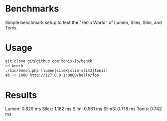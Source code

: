 # Benchmarks

Simple benchmark setup to test the "Hello World" of Lumen, Silex, Slim, and Tonis.

# Usage

```sh
git clone git@github.com:tonis-io/bench
cd bench
./bin/bench.php [lumen|silex|slim|slim3|tonis]
ab -n 1000 http://127.0.0.1:8080/hello/foo
```

# Results

Lumen: 0.829 ms
Silex: 1.182 ms
Slim: 0.561 ms
Slim3: 0.718 ms
Tonis: 0.742 ms
